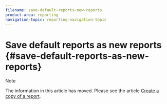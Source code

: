 ```yaml
---
filename: save-default-reports-new-reports
product-area: reporting
navigation-topic: reporting-navigation-topic
---
```




# Save default reports as new reports {#save-default-reports-as-new-reports}



>[!NOTE]
>
>The information in this article has moved. Please see the article [Create a copy of a report](create-copy-report.md).


